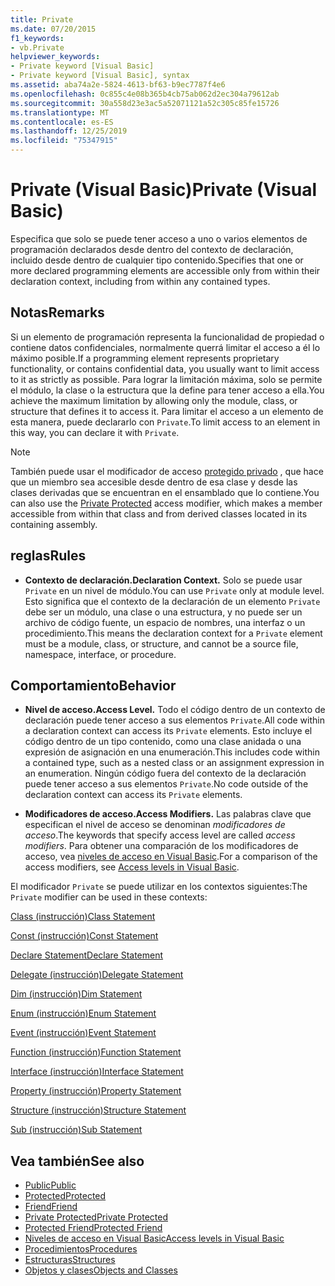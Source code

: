 ```yaml
---
title: Private
ms.date: 07/20/2015
f1_keywords:
- vb.Private
helpviewer_keywords:
- Private keyword [Visual Basic]
- Private keyword [Visual Basic], syntax
ms.assetid: aba74a2e-5824-4613-bf63-b9ec7787f4e6
ms.openlocfilehash: 0c855c4e08b365b4cb75ab062d2ec304a79612ab
ms.sourcegitcommit: 30a558d23e3ac5a52071121a52c305c85fe15726
ms.translationtype: MT
ms.contentlocale: es-ES
ms.lasthandoff: 12/25/2019
ms.locfileid: "75347915"
---
```

# <a name="private-visual-basic"></a><span data-ttu-id="73809-102">Private (Visual Basic)</span><span class="sxs-lookup"><span data-stu-id="73809-102">Private (Visual Basic)</span></span>
<span data-ttu-id="73809-103">Especifica que solo se puede tener acceso a uno o varios elementos de programación declarados desde dentro del contexto de declaración, incluido desde dentro de cualquier tipo contenido.</span><span class="sxs-lookup"><span data-stu-id="73809-103">Specifies that one or more declared programming elements are accessible only from within their declaration context, including from within any contained types.</span></span>  
  
## <a name="remarks"></a><span data-ttu-id="73809-104">Notas</span><span class="sxs-lookup"><span data-stu-id="73809-104">Remarks</span></span>  
 <span data-ttu-id="73809-105">Si un elemento de programación representa la funcionalidad de propiedad o contiene datos confidenciales, normalmente querrá limitar el acceso a él lo máximo posible.</span><span class="sxs-lookup"><span data-stu-id="73809-105">If a programming element represents proprietary functionality, or contains confidential data, you usually want to limit access to it as strictly as possible.</span></span> <span data-ttu-id="73809-106">Para lograr la limitación máxima, solo se permite el módulo, la clase o la estructura que la define para tener acceso a ella.</span><span class="sxs-lookup"><span data-stu-id="73809-106">You achieve the maximum limitation by allowing only the module, class, or structure that defines it to access it.</span></span> <span data-ttu-id="73809-107">Para limitar el acceso a un elemento de esta manera, puede declararlo con `Private`.</span><span class="sxs-lookup"><span data-stu-id="73809-107">To limit access to an element in this way, you can declare it with `Private`.</span></span>  

> [!NOTE]
> <span data-ttu-id="73809-108">También puede usar el modificador de acceso [protegido privado](private-protected.md) , que hace que un miembro sea accesible desde dentro de esa clase y desde las clases derivadas que se encuentran en el ensamblado que lo contiene.</span><span class="sxs-lookup"><span data-stu-id="73809-108">You can also use the [Private Protected](private-protected.md) access modifier, which makes a member accessible from within that class and from derived classes located in its containing assembly.</span></span>

## <a name="rules"></a><span data-ttu-id="73809-109">reglas</span><span class="sxs-lookup"><span data-stu-id="73809-109">Rules</span></span>  

- <span data-ttu-id="73809-110">**Contexto de declaración.**</span><span class="sxs-lookup"><span data-stu-id="73809-110">**Declaration Context.**</span></span> <span data-ttu-id="73809-111">Solo se puede usar `Private` en un nivel de módulo.</span><span class="sxs-lookup"><span data-stu-id="73809-111">You can use `Private` only at module level.</span></span> <span data-ttu-id="73809-112">Esto significa que el contexto de la declaración de un elemento `Private` debe ser un módulo, una clase o una estructura, y no puede ser un archivo de código fuente, un espacio de nombres, una interfaz o un procedimiento.</span><span class="sxs-lookup"><span data-stu-id="73809-112">This means the declaration context for a `Private` element must be a module, class, or structure, and cannot be a source file, namespace, interface, or procedure.</span></span>  
  
## <a name="behavior"></a><span data-ttu-id="73809-113">Comportamiento</span><span class="sxs-lookup"><span data-stu-id="73809-113">Behavior</span></span>  
  
- <span data-ttu-id="73809-114">**Nivel de acceso.**</span><span class="sxs-lookup"><span data-stu-id="73809-114">**Access Level.**</span></span> <span data-ttu-id="73809-115">Todo el código dentro de un contexto de declaración puede tener acceso a sus elementos `Private`.</span><span class="sxs-lookup"><span data-stu-id="73809-115">All code within a declaration context can access its `Private` elements.</span></span> <span data-ttu-id="73809-116">Esto incluye el código dentro de un tipo contenido, como una clase anidada o una expresión de asignación en una enumeración.</span><span class="sxs-lookup"><span data-stu-id="73809-116">This includes code within a contained type, such as a nested class or an assignment expression in an enumeration.</span></span> <span data-ttu-id="73809-117">Ningún código fuera del contexto de la declaración puede tener acceso a sus elementos `Private`.</span><span class="sxs-lookup"><span data-stu-id="73809-117">No code outside of the declaration context can access its `Private` elements.</span></span>  
  
- <span data-ttu-id="73809-118">**Modificadores de acceso.**</span><span class="sxs-lookup"><span data-stu-id="73809-118">**Access Modifiers.**</span></span> <span data-ttu-id="73809-119">Las palabras clave que especifican el nivel de acceso se denominan *modificadores de acceso*.</span><span class="sxs-lookup"><span data-stu-id="73809-119">The keywords that specify access level are called *access modifiers*.</span></span> <span data-ttu-id="73809-120">Para obtener una comparación de los modificadores de acceso, vea [niveles de acceso en Visual Basic](../../../visual-basic/programming-guide/language-features/declared-elements/access-levels.md).</span><span class="sxs-lookup"><span data-stu-id="73809-120">For a comparison of the access modifiers, see [Access levels in Visual Basic](../../../visual-basic/programming-guide/language-features/declared-elements/access-levels.md).</span></span>  
  
 <span data-ttu-id="73809-121">El modificador `Private` se puede utilizar en los contextos siguientes:</span><span class="sxs-lookup"><span data-stu-id="73809-121">The `Private` modifier can be used in these contexts:</span></span>  
  
 [<span data-ttu-id="73809-122">Class (instrucción)</span><span class="sxs-lookup"><span data-stu-id="73809-122">Class Statement</span></span>](../../../visual-basic/language-reference/statements/class-statement.md)  
  
 [<span data-ttu-id="73809-123">Const (instrucción)</span><span class="sxs-lookup"><span data-stu-id="73809-123">Const Statement</span></span>](../../../visual-basic/language-reference/statements/const-statement.md)  
  
 [<span data-ttu-id="73809-124">Declare Statement</span><span class="sxs-lookup"><span data-stu-id="73809-124">Declare Statement</span></span>](../../../visual-basic/language-reference/statements/declare-statement.md)  
  
 [<span data-ttu-id="73809-125">Delegate (instrucción)</span><span class="sxs-lookup"><span data-stu-id="73809-125">Delegate Statement</span></span>](../../../visual-basic/language-reference/statements/delegate-statement.md)  
  
 [<span data-ttu-id="73809-126">Dim (instrucción)</span><span class="sxs-lookup"><span data-stu-id="73809-126">Dim Statement</span></span>](../../../visual-basic/language-reference/statements/dim-statement.md)  
  
 [<span data-ttu-id="73809-127">Enum (instrucción)</span><span class="sxs-lookup"><span data-stu-id="73809-127">Enum Statement</span></span>](../../../visual-basic/language-reference/statements/enum-statement.md)  
  
 [<span data-ttu-id="73809-128">Event (instrucción)</span><span class="sxs-lookup"><span data-stu-id="73809-128">Event Statement</span></span>](../../../visual-basic/language-reference/statements/event-statement.md)  
  
 [<span data-ttu-id="73809-129">Function (instrucción)</span><span class="sxs-lookup"><span data-stu-id="73809-129">Function Statement</span></span>](../../../visual-basic/language-reference/statements/function-statement.md)  
  
 [<span data-ttu-id="73809-130">Interface (instrucción)</span><span class="sxs-lookup"><span data-stu-id="73809-130">Interface Statement</span></span>](../../../visual-basic/language-reference/statements/interface-statement.md)  
  
 [<span data-ttu-id="73809-131">Property (instrucción)</span><span class="sxs-lookup"><span data-stu-id="73809-131">Property Statement</span></span>](../../../visual-basic/language-reference/statements/property-statement.md)  
  
 [<span data-ttu-id="73809-132">Structure (instrucción)</span><span class="sxs-lookup"><span data-stu-id="73809-132">Structure Statement</span></span>](../../../visual-basic/language-reference/statements/structure-statement.md)  
  
 [<span data-ttu-id="73809-133">Sub (instrucción)</span><span class="sxs-lookup"><span data-stu-id="73809-133">Sub Statement</span></span>](../../../visual-basic/language-reference/statements/sub-statement.md)  
  
## <a name="see-also"></a><span data-ttu-id="73809-134">Vea también</span><span class="sxs-lookup"><span data-stu-id="73809-134">See also</span></span>

- [<span data-ttu-id="73809-135">Public</span><span class="sxs-lookup"><span data-stu-id="73809-135">Public</span></span>](../../../visual-basic/language-reference/modifiers/public.md)
- [<span data-ttu-id="73809-136">Protected</span><span class="sxs-lookup"><span data-stu-id="73809-136">Protected</span></span>](../../../visual-basic/language-reference/modifiers/protected.md)
- [<span data-ttu-id="73809-137">Friend</span><span class="sxs-lookup"><span data-stu-id="73809-137">Friend</span></span>](../../../visual-basic/language-reference/modifiers/friend.md)
- [<span data-ttu-id="73809-138">Private Protected</span><span class="sxs-lookup"><span data-stu-id="73809-138">Private Protected</span></span>](./private-protected.md)
- [<span data-ttu-id="73809-139">Protected Friend</span><span class="sxs-lookup"><span data-stu-id="73809-139">Protected Friend</span></span>](./protected-friend.md)
- [<span data-ttu-id="73809-140">Niveles de acceso en Visual Basic</span><span class="sxs-lookup"><span data-stu-id="73809-140">Access levels in Visual Basic</span></span>](../../../visual-basic/programming-guide/language-features/declared-elements/access-levels.md)
- [<span data-ttu-id="73809-141">Procedimientos</span><span class="sxs-lookup"><span data-stu-id="73809-141">Procedures</span></span>](../../../visual-basic/programming-guide/language-features/procedures/index.md)
- [<span data-ttu-id="73809-142">Estructuras</span><span class="sxs-lookup"><span data-stu-id="73809-142">Structures</span></span>](../../../visual-basic/programming-guide/language-features/data-types/structures.md)
- [<span data-ttu-id="73809-143">Objetos y clases</span><span class="sxs-lookup"><span data-stu-id="73809-143">Objects and Classes</span></span>](../../../visual-basic/programming-guide/language-features/objects-and-classes/index.md)
